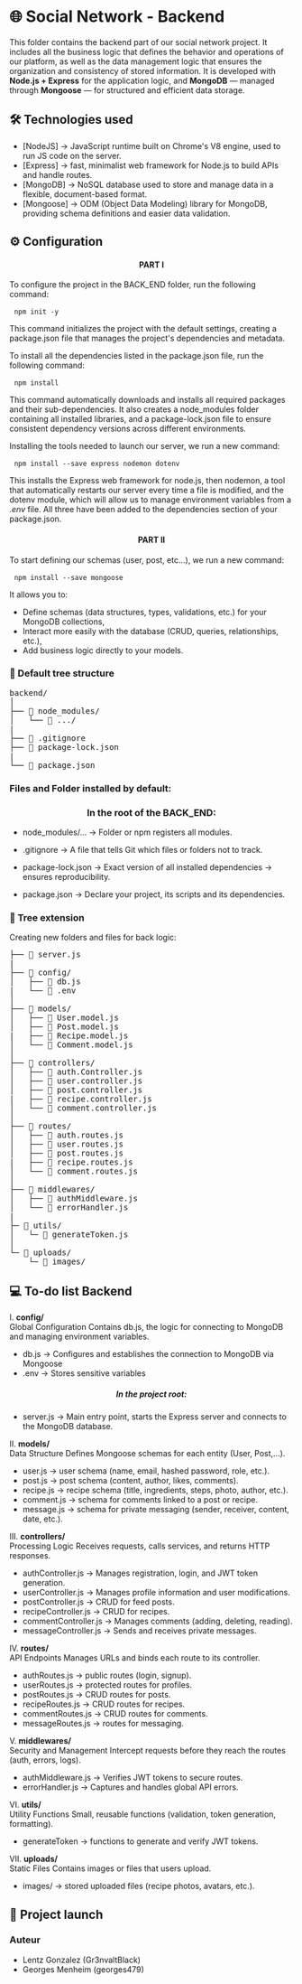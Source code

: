 # 🌐 Social Network - Backend

This folder contains the backend part of our social network project.
It includes all the business logic that defines the behavior and operations of our platform, as well as the data management logic that ensures the organization and consistency of stored information.
It is developed with **Node.js + Express** for the application logic, and **MongoDB** — managed through **Mongoose** — for structured and efficient data storage.


## 🛠️ Technologies used
- [NodeJS] → JavaScript runtime built on Chrome's V8 engine, used to run JS code on the server.
- [Express] → fast, minimalist web framework for Node.js to build APIs and handle routes.
- [MongoDB] → NoSQL database used to store and manage data in a flexible, document-based format.
- [Mongoose] → ODM (Object Data Modeling) library for MongoDB, providing schema definitions and easier data validation.


## ⚙️ Configuration

<h4 align="center">PART I</h4>

To configure the project in the BACK_END folder, run the following command:
    <pre>
    ```npm init -y```
    </pre>
This command initializes the project with the default settings, creating a package.json file that manages the project's dependencies and metadata.</br>

To install all the dependencies listed in the package.json file, run the following command:
    <pre>
    ``` npm install ```
    </pre>
This command automatically downloads and installs all required packages and their sub-dependencies.
It also creates a node_modules folder containing all installed libraries, and a package-lock.json file to ensure consistent dependency versions across different environments.</br>

Installing the tools needed to launch our server, we run a new command:
    <pre>
    ```npm install --save express nodemon dotenv ```
    </pre>
This installs the Express web framework for node.js, then nodemon, a tool that automatically restarts our server every time a file is modified, and the dotenv module, which will allow us to manage environment variables from a *.env* file. All three have been added to the dependencies section of your package.json.

<h4 align="center">PART II</h4>

To start defining our schemas (user, post, etc...), we run a new command:
    <pre>
    ```npm install --save mongoose ```
    </pre>
It allows you to:
- Define schemas (data structures, types, validations, etc.) for your MongoDB collections,
- Interact more easily with the database (CRUD, queries, relationships, etc.),
- Add business logic directly to your models.

### 🌳 Default tree structure
<pre>
backend/
│
├── 📁 node_modules/
│   └── 📁 .../
|
├── 📄 .gitignore
├── 📄 package-lock.json
|
└── 📄 package.json
</pre>


### Files and Folder installed by default:
<h3 align= "center">In the root of the <strong>BACK_END</strong>:</h3>

- node_modules/... → Folder or npm registers all modules.

- .gitignore → A file that tells Git which files or folders not to track.

- package-lock.json → Exact version of all installed dependencies → ensures reproducibility.

- package.json → Declare your project, its scripts and its dependencies.


### 🌿 Tree extension

Creating new folders and files for back logic:
<pre>
├── 📄 server.js
|
├── 📁 config/
│   ├── 📄 db.js
|   └── 📄 .env
│
├── 📁 models/
│   ├── 📄 User.model.js
│   ├── 📄 Post.model.js
|   ├── 📄 Recipe.model.js
│   └── 📄 Comment.model.js
│
├── 📁 controllers/
│   ├── 📄 auth.Controller.js
│   ├── 📄 user.controller.js
│   ├── 📄 post.controller.js
|   ├── 📄 recipe.controller.js
│   └── 📄 comment.controller.js
│
├── 📁 routes/
│   ├── 📄 auth.routes.js
│   ├── 📄 user.routes.js
│   ├── 📄 post.routes.js
|   ├── 📄 recipe.routes.js
│   └── 📄 comment.routes.js
│
├── 📁 middlewares/
│   ├── 📄 authMiddleware.js
│   └── 📄 errorHandler.js
|
├─ 📁 utils/
│   └─ 📄 generateToken.js
│
└─ 📁 uploads/
    └─ 📂 images/
</pre>


## 💻 To-do list Backend

I.
**config/**</br>
Global Configuration
Contains db.js, the logic for connecting to MongoDB and managing environment variables.

- db.js → Configures and establishes the connection to MongoDB via Mongoose
- .env → Stores sensitive variables
<h5 align="center">In the project root:</h5>

- server.js → Main entry point, starts the Express server and connects to the MongoDB database.

II.
**models/**</br>
Data Structure
Defines Mongoose schemas for each entity (User, Post,...).

- user.js → user schema (name, email, hashed password, role, etc.).
- post.js → post schema (content, author, likes, comments).
- recipe.js → recipe schema (title, ingredients, steps, photo, author, etc.).
- comment.js → schema for comments linked to a post or recipe.
- message.js → schema for private messaging (sender, receiver, content, date, etc.).

III.
**controllers/**</br>
Processing Logic
Receives requests, calls services, and returns HTTP responses.

- authController.js → Manages registration, login, and JWT token generation.
- userController.js → Manages profile information and user modifications.
- postController.js → CRUD for feed posts.
- recipeController.js → CRUD for recipes.
- commentController.js → Manages comments (adding, deleting, reading).
- messageController.js → Sends and receives private messages.

IV.
**routes/**</br>
API Endpoints
Manages URLs and binds each route to its controller.

- authRoutes.js → public routes (login, signup).
- userRoutes.js → protected routes for profiles.
- postRoutes.js → CRUD routes for posts.
- recipeRoutes.js → CRUD routes for recipes.
- commentRoutes.js → CRUD routes for comments.
- messageRoutes.js → routes for messaging.

V.
**middlewares/**</br>
Security and Management
Intercept requests before they reach the routes (auth, errors, logs).

- authMiddleware.js → Verifies JWT tokens to secure routes.
- errorHandler.js → Captures and handles global API errors.

VI.
**utils/**</br>
Utility Functions
Small, reusable functions (validation, token generation, formatting).

- generateToken → functions to generate and verify JWT tokens.

VII.
**uploads/**</br>
Static Files
Contains images or files that users upload.

- images/ → stored uploaded files (recipe photos, avatars, etc.).


## 🚀 Project launch

### Auteur
- Lentz Gonzalez (Gr3nvaltBlack)
- Georges Menheim (georges479)